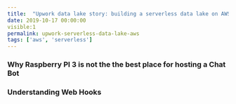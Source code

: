 ```yaml
---
title:  "Upwork data lake story: building a serverless data lake on AWS"
date: 2019-10-17 00:00:00
visible:1
permalink: upwork-serverless-data-lake-aws
tags: ['aws', 'serverless']
---
```



### <a href="#why" name="why"><i class="fa fa-link anchor" aria-hidden="true"></i></a> Why Raspberry PI 3 is not the the best place for hosting a Chat Bot


### <a href="#understandingwebhooks" name="understandingwebhooks"><i class="fa fa-link anchor" aria-hidden="true"></i></a> Understanding Web Hooks